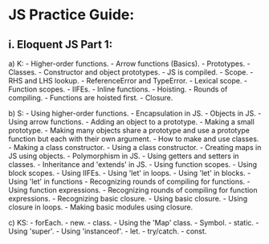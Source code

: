 ﻿JS Practice Guide:
==================
i. Eloquent JS Part 1:
----------------------
a) K:
    - Higher-order functions.
    - Arrow functions (Basics).
    - Prototypes.
    - Classes.
    - Constructor and object prototypes.
    - JS is compiled.
    - Scope.
    - RHS and LHS lookup.
    - ReferenceError and TypeError.
    - Lexical scope.
    - Function scopes.
    - IIFEs.
    - Inline functions.
    - Hoisting.
    - Rounds of compiling.
    - Functions are hoisted first.
    - Closure.

b) S:
    - Using higher-order functions.
    - Encapsulation in JS.
    - Objects in JS.
    - Using arrow functions.
    - Adding an object to a prototype.
    - Making a small prototype.
    - Making many objects share a prototype and use a prototype function but each with their own argument.
    - How to make and use classes.
    - Making a class constructor.
    - Using a class constructor.
    - Creating maps in JS using objects.
    - Polymorphism in JS.
    - Using getters and setters in classes.
    - Inheritance and 'extends' in JS.
    - Using function scopes.
    - Using block scopes.
    - Using IIFEs.
    - Using 'let' in loops.
    - Using 'let' in blocks.
    - Using 'let' in functions
    - Recognizing rounds of compiling for functions.
    - Using function expressions.
    - Recognizing rounds of compiling for function expressions.
    - Recognizing basic closure.
    - Using basic closure.
    - Using closure in loops.
    - Making basic modules using closure.
  

c) KS: 
    - forEach.
    - new.
    - class.
    - Using the 'Map' class.
    - Symbol.
    - static.
    - Using 'super'.
    - Using 'instanceof'.
    - let.
    - try/catch.
    - const.